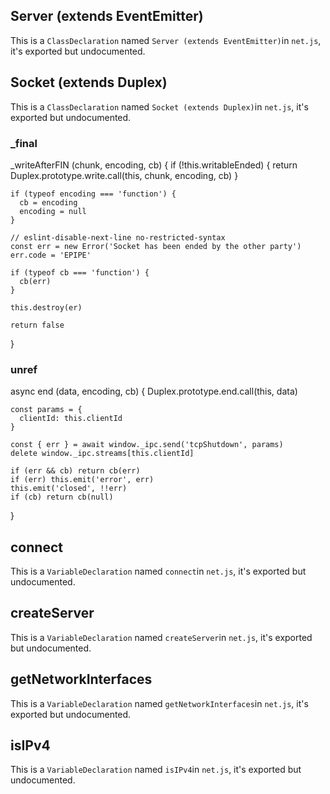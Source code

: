 
## Server (extends EventEmitter)

This is a `ClassDeclaration` named `Server (extends EventEmitter)`in `net.js`, it's exported but undocumented.



## Socket (extends Duplex)

This is a `ClassDeclaration` named `Socket (extends Duplex)`in `net.js`, it's exported but undocumented.



### _final

_writeAfterFIN (chunk, encoding, cb) {
    if (!this.writableEnded) {
      return Duplex.prototype.write.call(this, chunk, encoding, cb)
    }

    if (typeof encoding === 'function') {
      cb = encoding
      encoding = null
    }

    // eslint-disable-next-line no-restricted-syntax
    const err = new Error('Socket has been ended by the other party')
    err.code = 'EPIPE'

    if (typeof cb === 'function') {
      cb(err)
    }

    this.destroy(er)

    return false
  }


### unref

async end (data, encoding, cb) {
    Duplex.prototype.end.call(this, data)

    const params = {
      clientId: this.clientId
    }

    const { err } = await window._ipc.send('tcpShutdown', params)
    delete window._ipc.streams[this.clientId]

    if (err && cb) return cb(err)
    if (err) this.emit('error', err)
    this.emit('closed', !!err)
    if (cb) return cb(null)
  }


## connect

This is a `VariableDeclaration` named `connect`in `net.js`, it's exported but undocumented.



## createServer

This is a `VariableDeclaration` named `createServer`in `net.js`, it's exported but undocumented.



## getNetworkInterfaces

This is a `VariableDeclaration` named `getNetworkInterfaces`in `net.js`, it's exported but undocumented.



## isIPv4

This is a `VariableDeclaration` named `isIPv4`in `net.js`, it's exported but undocumented.


